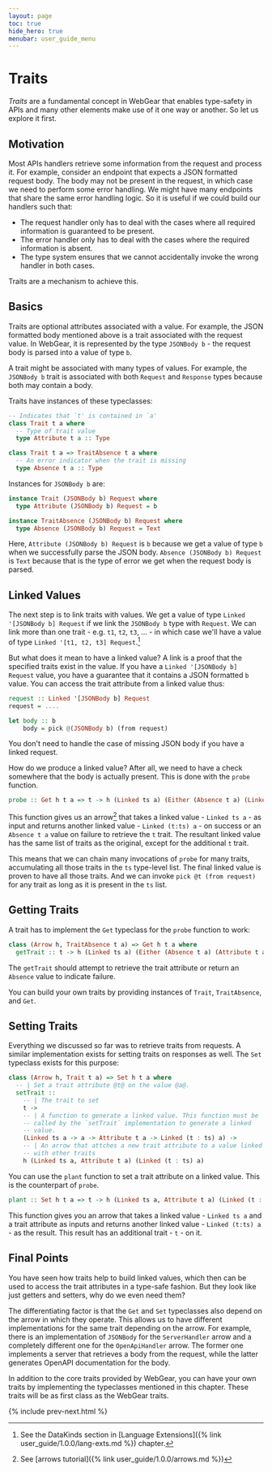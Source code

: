 ```yaml
---
layout: page
toc: true
hide_hero: true
menubar: user_guide_menu
---
```


# Traits

*Traits* are a fundamental concept in WebGear that enables type-safety in APIs and many other elements make use of it
one way or another. So let us explore it first.

## Motivation

Most APIs handlers retrieve some information from the request and process it. For example, consider an endpoint that
expects a JSON formatted request body. The body may not be present in the request, in which case we need to perform some
error handling. We might have many endpoints that share the same error handling logic. So it is useful if we could build
our handlers such that:

* The request handler only has to deal with the cases where all required information is guaranteed to be present.
* The error handler only has to deal with the cases where the required information is absent.
* The type system ensures that we cannot accidentally invoke the wrong handler in both cases.

Traits are a mechanism to achieve this.

## Basics

Traits are optional attributes associated with a value. For example, the JSON formatted body mentioned above is a trait
associated with the request value. In WebGear, it is represented by the type `JSONBody b` - the request body is parsed
into a value of type `b`.

A trait might be associated with many types of values. For example, the `JSONBody b` trait is associated with both
`Request` and `Response` types because both may contain a body.

Traits have instances of these typeclasses:

```haskell
-- Indicates that `t' is contained in `a'
class Trait t a where
  -- Type of trait value 
  type Attribute t a :: Type

class Trait t a => TraitAbsence t a where
  -- An error indicator when the trait is missing
  type Absence t a :: Type
```

Instances for `JSONBody b` are:

```haskell
instance Trait (JSONBody b) Request where
  type Attribute (JSONBody b) Request = b

instance TraitAbsence (JSONBody b) Request where
  type Absence (JSONBody b) Request = Text
```

Here, `Attribute (JSONBody b) Request` is `b` because we get a value of type `b` when we successfully parse the JSON
body. `Absence (JSONBody b) Request` is `Text` because that is the type of error we get when the request body is parsed.

## Linked Values

The next step is to link traits with values. We get a value of type `Linked '[JSONBody b] Request` if we link the
`JSONBody b` type with `Request`. We can link more than one trait - e.g. `t1`, `t2`, `t3`, ... - in which case we'll
have a value of type `Linked '[t1, t2, t3] Request`.[^1]

But what does it mean to have a linked value? A link is a proof that the specified traits exist in the value. If you
have a `Linked '[JSONBody b] Request` value, you have a guarantee that it contains a JSON formatted `b` value. You can
access the trait attribute from a linked value thus:

```haskell
request :: Linked '[JSONBody b] Request
request = ....

let body :: b
    body = pick @(JSONBody b) (from request)
```

You don't need to handle the case of missing JSON body if you have a linked request.

How do we produce a linked value? After all, we need to have a check somewhere that the body is actually present. This
is done with the `probe` function.

```haskell
probe :: Get h t a => t -> h (Linked ts a) (Either (Absence t a) (Linked (t : ts) a))
```

This function gives us an arrow[^2] that takes a linked value - `Linked ts a` - as input and returns another linked
value - `Linked (t:ts) a` - on success or an `Absence t a` value on failure to retrieve the `t` trait. The resultant
linked value has the same list of traits as the original, except for the additional `t` trait.

This means that we can chain many invocations of `probe` for many traits, accumulating all those traits in the `ts`
type-level list. The final linked value is proven to have all those traits. And we can invoke `pick @t (from request)`
for any trait as long as it is present in the `ts` list.

## Getting Traits

A trait has to implement the `Get` typeclass for the `probe` function to work:

```haskell
class (Arrow h, TraitAbsence t a) => Get h t a where
  getTrait :: t -> h (Linked ts a) (Either (Absence t a) (Attribute t a))
```

The `getTrait` should attempt to retrieve the trait attribute or return an `Absence` value to indicate failure.

You can build your own traits by providing instances of `Trait`, `TraitAbsence`, and `Get`.

## Setting Traits

Everything we discussed so far was to retrieve traits from requests. A similar implementation exists for setting traits
on responses as well. The `Set` typeclass exists for this purpose:

```haskell
class (Arrow h, Trait t a) => Set h t a where
  -- | Set a trait attribute @t@ on the value @a@.
  setTrait ::
    -- | The trait to set
    t ->
    -- | A function to generate a linked value. This function must be
    -- called by the `setTrait` implementation to generate a linked
    -- value.
    (Linked ts a -> a -> Attribute t a -> Linked (t : ts) a) ->
    -- | An arrow that attches a new trait attribute to a value linked
    -- with other traits
    h (Linked ts a, Attribute t a) (Linked (t : ts) a)
```

You can use the `plant` function to set a trait attribute on a linked value. This is the counterpart of `probe`.

```haskell
plant :: Set h t a => t -> h (Linked ts a, Attribute t a) (Linked (t : ts) a)
```

This function gives you an arrow that takes a linked value - `Linked ts a` and a trait attribute as inputs and returns
another linked value - `Linked (t:ts) a` - as the result. This result has an additional trait - `t` - on it.

## Final Points

You have seen how traits help to build linked values, which then can be used to access the trait attributes in a
type-safe fashion. But they look like just getters and setters, why do we even need them?

The differentiating factor is that the `Get` and `Set` typeclasses also depend on the arrow in which they operate. This
allows us to have different implementations for the same trait depending on the arrow. For example, there is an
implementation of `JSONBody` for the `ServerHandler` arrow and a completely different one for the `OpenApiHandler`
arrow. The former one implements a server that retrieves a body from the request, while the latter generates OpenAPI
documentation for the body.

In addition to the core traits provided by WebGear, you can have your own traits by implementing the typeclasses
mentioned in this chapter. These traits will be as first class as the WebGear traits.

{% include prev-next.html %}

[^1]: See the DataKinds section in [Language Extensions]({% link user_guide/1.0.0/lang-exts.md %}) chapter.
[^2]: See [arrows tutorial]({% link user_guide/1.0.0/arrows.md %})
